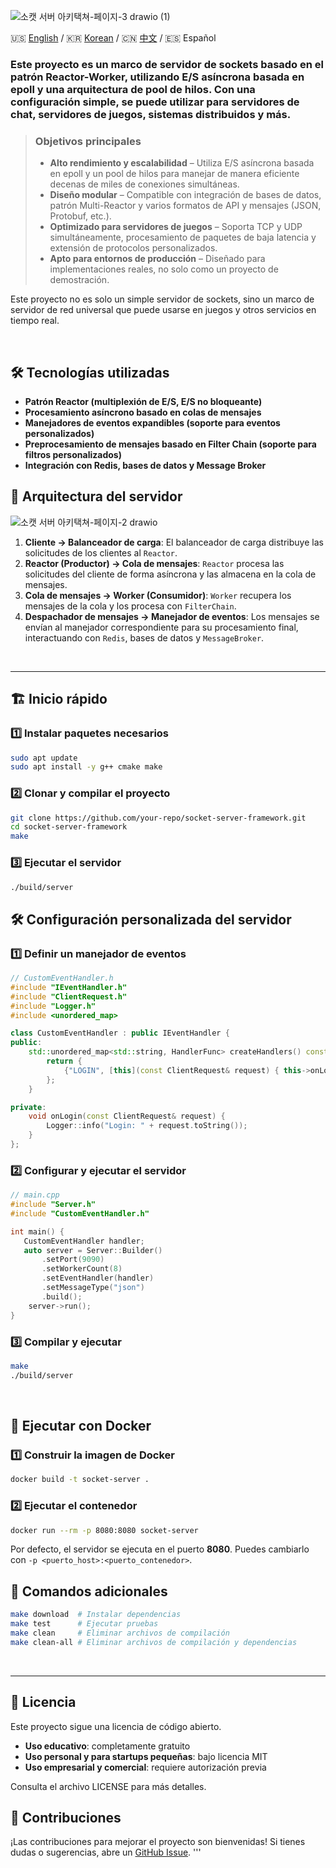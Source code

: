 ![소캣 서버 아키택쳐-페이지-3 drawio (1)](https://github.com/user-attachments/assets/d7dcb3db-2a14-46c4-9a90-3bcb58166379)

🇺🇸 [English](https://github.com/ImGdevel/Custom-Socket-Server) /
🇰🇷 [Korean](https://github.com/ImGdevel/Socket-Server-Framework/blob/main/docs/README_kr.md) /
🇨🇳 [中文](https://github.com/ImGdevel/Socket-Server-Framework/blob/main/docs/README_cn.md) /
🇪🇸 Español

### Este proyecto es un marco de servidor de sockets basado en el patrón Reactor-Worker, utilizando E/S asíncrona basada en epoll y una arquitectura de pool de hilos. Con una configuración simple, se puede utilizar para servidores de chat, servidores de juegos, sistemas distribuidos y más.

> ### Objetivos principales
> - **Alto rendimiento y escalabilidad** – Utiliza E/S asíncrona basada en epoll y un pool de hilos para manejar de manera eficiente decenas de miles de conexiones simultáneas.
> - **Diseño modular** – Compatible con integración de bases de datos, patrón Multi-Reactor y varios formatos de API y mensajes (JSON, Protobuf, etc.).
> - **Optimizado para servidores de juegos** – Soporta TCP y UDP simultáneamente, procesamiento de paquetes de baja latencia y extensión de protocolos personalizados.
> - **Apto para entornos de producción** – Diseñado para implementaciones reales, no solo como un proyecto de demostración.

Este proyecto no es solo un simple servidor de sockets, sino un marco de servidor de red universal que puede usarse en juegos y otros servicios en tiempo real.

<br>

## 🛠 Tecnologías utilizadas
- **Patrón Reactor (multiplexión de E/S, E/S no bloqueante)**
- **Procesamiento asíncrono basado en colas de mensajes**
- **Manejadores de eventos expandibles (soporte para eventos personalizados)**
- **Preprocesamiento de mensajes basado en Filter Chain (soporte para filtros personalizados)**
- **Integración con Redis, bases de datos y Message Broker**

## 📂 Arquitectura del servidor

![소캣 서버 아키택쳐-페이지-2 drawio](https://github.com/user-attachments/assets/bc8727bb-dbf8-4433-9099-5108b600afbf)

1. **Cliente → Balanceador de carga**: El balanceador de carga distribuye las solicitudes de los clientes al `Reactor`.
2. **Reactor (Productor) → Cola de mensajes**: `Reactor` procesa las solicitudes del cliente de forma asíncrona y las almacena en la cola de mensajes.
3. **Cola de mensajes → Worker (Consumidor)**: `Worker` recupera los mensajes de la cola y los procesa con `FilterChain`.
4. **Despachador de mensajes → Manejador de eventos**: Los mensajes se envían al manejador correspondiente para su procesamiento final, interactuando con `Redis`, bases de datos y `MessageBroker`.

<br>

---

## 🏗️ Inicio rápido

### 1️⃣ Instalar paquetes necesarios
```sh
sudo apt update
sudo apt install -y g++ cmake make
```

### 2️⃣ Clonar y compilar el proyecto
```sh
git clone https://github.com/your-repo/socket-server-framework.git
cd socket-server-framework
make
```

### 3️⃣ Ejecutar el servidor
```sh
./build/server
```

## 🛠️ Configuración personalizada del servidor

### 1️⃣ Definir un manejador de eventos
```cpp
// CustomEventHandler.h
#include "IEventHandler.h"
#include "ClientRequest.h"
#include "Logger.h"
#include <unordered_map>

class CustomEventHandler : public IEventHandler {
public:
    std::unordered_map<std::string, HandlerFunc> createHandlers() const override {
        return {
            {"LOGIN", [this](const ClientRequest& request) { this->onLogin(request); }}
        };
    }

private:
    void onLogin(const ClientRequest& request) {
        Logger::info("Login: " + request.toString());
    }
};
```

### 2️⃣ Configurar y ejecutar el servidor
```cpp
// main.cpp
#include "Server.h"
#include "CustomEventHandler.h"

int main() {
   CustomEventHandler handler;
   auto server = Server::Builder()
       .setPort(9090)
       .setWorkerCount(8)
       .setEventHandler(handler)
       .setMessageType("json")
       .build();
    server->run();
}
```

### 3️⃣ Compilar y ejecutar
```sh
make
./build/server
```

<br>

## 🐳 Ejecutar con Docker

### 1️⃣ Construir la imagen de Docker
```sh
docker build -t socket-server .
```

### 2️⃣ Ejecutar el contenedor
```sh
docker run --rm -p 8080:8080 socket-server
```
Por defecto, el servidor se ejecuta en el puerto **8080**. Puedes cambiarlo con `-p <puerto_host>:<puerto_contenedor>`.

## 🔧 Comandos adicionales
```sh
make download  # Instalar dependencias
make test      # Ejecutar pruebas
make clean     # Eliminar archivos de compilación
make clean-all # Eliminar archivos de compilación y dependencias
```

<br>

---

## 📜 Licencia

Este proyecto sigue una licencia de código abierto.

- **Uso educativo**: completamente gratuito
- **Uso personal y para startups pequeñas**: bajo licencia MIT
- **Uso empresarial y comercial**: requiere autorización previa

Consulta el archivo LICENSE para más detalles.

## 📜 Contribuciones

¡Las contribuciones para mejorar el proyecto son bienvenidas!
Si tienes dudas o sugerencias, abre un [GitHub Issue](https://github.com/your-repo/socket-server-framework/issues).
'''

